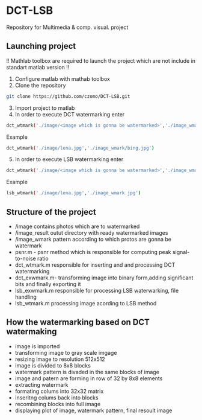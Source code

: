 # DCT-LSB
Repository for Multimedia &amp; comp. visual. project 

## Launching project

!! Mathlab toolbox are required to launch the project which are not include in standart matlab version !!

1. Configure matlab with mathab toolbox
2. Clone the repository
```bash
git clone https://github.com/czomo/DCT-LSB.git
```
3. Import project to matlab
4. In order to execute DCT watermarking enter

```bash
dct_wtmark('./image/<image which is gonna be watermarked>','./image_wmark/<patter used to watermarking>')
```
Example
```bash
dct_wtmark('./image/lena.jpg','./image_wmark/bing.jpg')
```
5. In order to execute LSB watermarking enter

```bash
dct_wtmark('./image/<image which is gonna be watermarked>','./image_wmark/<patter used to watermarking>')
```

Example
```bash
lsb_wtmark('./image/lena.jpg','./image_wmark.jpg')
```




## Structure of the project
- /image contains photos which are to watermarked
- /image_result outut directory with ready watermarked images
- /image_wmark pattern according to which protos are gonna be watermark
- psnr.m - psnr method which is responsible for computing peak signal-to-noise ratio 
- dct_wtmark.m responsible for inserting and and processing DCT watermarking
- dct_exwmark.m- transforming image into binary form,adding significant bits and finally exporting it
- lsb_exwmark.m responsible for processing LSB waterwarking, file handling
- lsb_wtmark.m processing image acording to LSB method

## How the watermarking based on DCT watermaking
- image is imported 
- transforming image to gray scale imgage
- resizing image to resolution 512x512
- image is divided to 8x8 blocks
- watermark pattern is divaded in the same blocks of image
- image and patern are forming in row of 32 by 8x8 elements
- extracting watermark
- formating colums into 32x32 matrix
- inseritng colums back into blocks
- recombining blocks into full image
- displaying plot of image, watermark pattern, final resoult image


